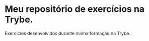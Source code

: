 # Meu repositório de exercícios na Trybe.
Exercícios desenvolvidos durante minha formação na Trybe.
